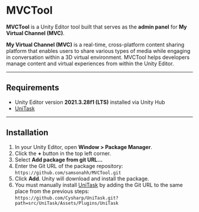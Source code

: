# MVCTool

**MVCTool** is a Unity Editor tool built that serves as the **admin panel** for **My Virtual Channel (MVC)**.

**My Virtual Channel (MVC)** is a real-time, cross-platform content sharing platform that enables users to share various types of media while engaging in conversation within a 3D virtual environment. MVCTool helps developers manage content and virtual experiences from within the Unity Editor.

---

## Requirements

- Unity Editor version **2021.3.28f1 (LTS)** installed via Unity Hub
- [UniTask](https://github.com/Cysharp/UniTask?tab=readme-ov-file#upm-package)

---

## Installation

1. In your Unity Editor, open **Window > Package Manager**.  
2. Click the **+** button in the top left corner.  
3. Select **Add package from git URL...**  
4. Enter the Git URL of the package repository: `https://github.com/samsonahh/MVCTool.git`
5. Click **Add**. Unity will download and install the package.
6. You must manually install [UniTask](https://github.com/Cysharp/UniTask?tab=readme-ov-file#upm-package) by adding the Git URL to the same place from the previous steps:
`https://github.com/Cysharp/UniTask.git?path=src/UniTask/Assets/Plugins/UniTask`
